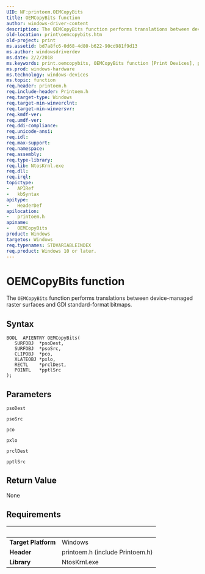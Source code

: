 ```yaml
---
UID: NF:printoem.OEMCopyBits
title: OEMCopyBits function
author: windows-driver-content
description: The OEMCopyBits function performs translations between device-managed raster surfaces and GDI standard-format bitmaps.
old-location: print\oemcopybits.htm
old-project: print
ms.assetid: bd7a8fc6-0d68-4d80-b622-90cd981f9d13
ms.author: windowsdriverdev
ms.date: 2/2/2018
ms.keywords: print.oemcopybits, OEMCopyBits function [Print Devices], printoem/OEMCopyBits, print_unidrv-pscript_rendering_fbf15e40-01e8-4207-b130-b152a225025e.xml, OEMCopyBits
ms.prod: windows-hardware
ms.technology: windows-devices
ms.topic: function
req.header: printoem.h
req.include-header: Printoem.h
req.target-type: Windows
req.target-min-winverclnt: 
req.target-min-winversvr: 
req.kmdf-ver: 
req.umdf-ver: 
req.ddi-compliance: 
req.unicode-ansi: 
req.idl: 
req.max-support: 
req.namespace: 
req.assembly: 
req.type-library: 
req.lib: NtosKrnl.exe
req.dll: 
req.irql: 
topictype:
-	APIRef
-	kbSyntax
apitype:
-	HeaderDef
apilocation:
-	printoem.h
apiname:
-	OEMCopyBits
product: Windows
targetos: Windows
req.typenames: STDVARIABLEINDEX
req.product: Windows 10 or later.
---
```



# OEMCopyBits function
The <code>OEMCopyBits</code> function performs translations between device-managed raster surfaces and GDI standard-format bitmaps.

## Syntax

````
BOOL  APIENTRY OEMCopyBits(
   SURFOBJ  *psoDest,
   SURFOBJ  *psoSrc,
   CLIPOBJ  *pco,
   XLATEOBJ *pxlo,
   RECTL    *prclDest,
   POINTL   *pptlSrc
);
````

## Parameters

`psoDest`



`psoSrc`



`pco`



`pxlo`



`prclDest`



`pptlSrc`




## Return Value

None


## Requirements
| &nbsp; | &nbsp; |
| ---- |:---- |
| **Target Platform** | Windows |
| **Header** | printoem.h (include Printoem.h) |
| **Library** | NtosKrnl.exe |